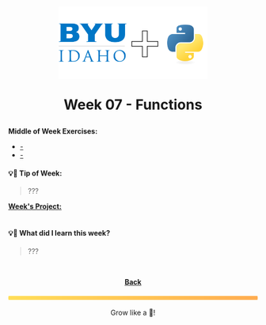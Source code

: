 <h1 align="center">
    <img 
        alt="BYU-Idaho"
        title="BYU-Idaho Logo" 
        src="../.github/assets/logo-py.svg" 
        width="60%"
    />

Week 07 - Functions
</h1>
<b>Middle of Week Exercises:</b>

- [-](/web-and-computer-programming/cse-110/week-7/)
- [-](/web-and-computer-programming/cse-110/week-7/)

#### 💡📆 Tip of Week:

> ??? 

<b>

[Week's Project: ](/web-and-computer-programming/cse-110/week-7/) </b><br><br>


#### 💡🤯 What did I learn this week?

> ??? 

<br>

<div align="center">

<b>[Back](/web-and-computer-programming/cse-110/README.md)</b>

</div>

<img src="./../../../.github/assets/gradient-bar.svg" width="100%" height="8px"/>
<p align="center">Grow like a 🌳!</p>
